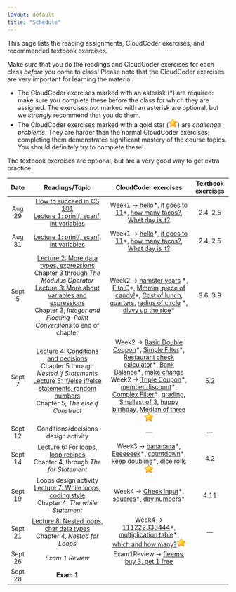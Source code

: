 ```yaml
---
layout: default
title: "Schedule"
---
```


This page lists the reading assignments, CloudCoder exercises, and recommended textbook exercises.

Make sure that you do the readings and CloudCoder exercises for each class *before* you come to class!  Please note that the CloudCoder exercises are very important for learning the material.

* The CloudCoder exercises marked with an asterisk (\*) are required: make sure you complete these before the class for which they are assigned.  The exercises not marked with an asterisk are optional, but we *strongly* recommend that you do them.
* The CloudCoder exercises marked with a gold star (![gold star](img/goldstar-tiny.png)) are *challenge problems*.  They are harder than the normal CloudCoder exercises; completing them demonstrates significant mastery of the course topics.  You should definitely try to complete these!

The textbook exercises are optional, but are a very good way to get extra practice.

Date | Readings/Topic | CloudCoder exercises | Textbook exercises
:----: | :--------: | :--------------------: | :------------------:
Aug 29 | [How to succeed in CS 101](success.html) <br /> [Lecture 1: printf, scanf, int variables](lectures/lecture01.html)| Week1 &rarr; [hello](https://cs.ycp.edu/cloudcoder/#exercise?c=17,p=796)\*, [it goes to 11](https://cs.ycp.edu/cloudcoder/#exercise?c=17,p=797)\*, [how many tacos?](https://cs.ycp.edu/cloudcoder/#exercise?c=17,p=798), [What day is it?](https://cs.ycp.edu/cloudcoder/#exercise?c=17,p=799) | 2.4, 2.5
Aug 31 | [Lecture 1: printf, scanf, int variables](lectures/lecture01.html)| Week1 &rarr; [hello](https://cs.ycp.edu/cloudcoder/#exercise?c=17,p=796)\*, [it goes to 11](https://cs.ycp.edu/cloudcoder/#exercise?c=17,p=797)\*, [how many tacos?](https://cs.ycp.edu/cloudcoder/#exercise?c=17,p=798), [What day is it?](https://cs.ycp.edu/cloudcoder/#exercise?c=17,p=799) | 2.4, 2.5
Sept 5 | [Lecture 2: More data types, expressions](lectures/lecture02.html)<br>Chapter 3 through *The Modulus Operator* <br /> [Lecture 3: More about variables and expressions](lectures/lecture03.html)<br>Chapter 3, *Integer and Floating-Point Conversions* to end of chapter | Week2 &rarr; [hamster years](https://cs.ycp.edu/cloudcoder/#exercise?c=17,p=800) \*, [F to C](https://cs.ycp.edu/cloudcoder/#exercise?c=17,p=801)\*, [Mmmm, piece of candy!](https://cs.ycp.edu/cloudcoder/#exercise?c=17,p=802)\*, [Cost of lunch](https://cs.ycp.edu/cloudcoder/#exercise?c=17,p=803), [quarters](https://cs.ycp.edu/cloudcoder/#exercise?c=17,p=876), [radius of circle](https://cs.ycp.edu/cloudcoder/#exercise?c=17,p=804) \*, [divvy up the rice](https://cs.ycp.edu/cloudcoder/#exercise?c=17,p=805)\* | 3.6, 3.9
Sept 7 | [Lecture 4: Conditions and decisions](lectures/lecture04.html)<br>Chapter 5 through *Nested if Statements* <br /> [Lecture 5: If/else if/else statements, random numbers](lectures/lecture05.html)<br>Chapter 5, *The else if Construct* | Week2 &rarr; [Basic Double Coupon](https://cs.ycp.edu/cloudcoder/#exercise?c=17,p=806)\*, [Simple Filter](https://cs.ycp.edu/cloudcoder/#exercise?c=17,p=807)\*, [Restaurant check calculator](https://cs.ycp.edu/cloudcoder/#exercise?c=17,p=809)\*, [Bank Balance](https://cs.ycp.edu/cloudcoder/#exercise?c=17,p=808)\*, [make change](https://cs.ycp.edu/cloudcoder/#exercise?c=17,p=843) <br /> Week2 &rarr; [Triple Coupon](https://cs.ycp.edu/cloudcoder/#exercise?c=17,p=810)\*, [member discount](https://cs.ycp.edu/cloudcoder/#exercise?c=17,p=811)\*, [Complex Filter](https://cs.ycp.edu/cloudcoder/#exercise?c=17,p=812)\*, [grading](https://cs.ycp.edu/cloudcoder/#exercise?c=17,p=853), [Smallest of 3](https://cs.ycp.edu/cloudcoder/#exercise?c=17,p=866), [happy birthday](https://cs.ycp.edu/cloudcoder/#exercise?c=17,p=877), [Median of three](https://cs.ycp.edu/cloudcoder/#exercise?c=17,p=857)![gold star](img/goldstar-tiny.png) | 5.2
Sept 12| <span class="activity">Conditions/decisions design activity</span> | &mdash; | &mdash;
Sept 14| [Lecture 6: For loops, loop recipes](lectures/lecture06.html)<br>Chapter 4, through *The for Statement* | Week3 &rarr; [bananana](https://cs.ycp.edu/cloudcoder/#exercise?c=17,p=813)\*, [Eeeeeeek](https://cs.ycp.edu/cloudcoder/#exercise?c=17,p=842)\*, [countdown](https://cs.ycp.edu/cloudcoder/#exercise?c=17,p=814)\*, [keep doubling](https://cs.ycp.edu/cloudcoder/#exercise?c=17,p=815)\*, [dice rolls](https://cs.ycp.edu/cloudcoder/#exercise?c=17,p=844)![gold star](img/goldstar-tiny.png) | 4.2
Sept 19 | <span class="activity">Loops design activity</span> <br /> [Lecture 7: While loops, coding style](lectures/lecture07.html)<br>Chapter 4, *The while Statement* | Week4 &rarr; [Check Input](https://cs.ycp.edu/cloudcoder/#exercise?c=17,p=816)\*, [squares](https://cs.ycp.edu/cloudcoder/#exercise?c=17,p=817)\*, [day numbers](https://cs.ycp.edu/cloudcoder/#exercise?c=17,p=818)\* | 4.11
Sept 21 | [Lecture 8: Nested loops, char data types](lectures/lecture08.html)<br>Chapter 4, *Nested for Loops* | Week4 &rarr; [111222333444](https://cs.ycp.edu/cloudcoder/#exercise?c=17,p=819)\*, [multiplication table](https://cs.ycp.edu/cloudcoder/#exercise?c=17,p=858)\*, [which and how many?](https://cs.ycp.edu/cloudcoder/#exercise?c=17,p=820)![gold star](img/goldstar-tiny.png) | &mdash;
Sept 26 | *Exam 1 Review* | Exam1Review &rarr; [fleems](https://cs.ycp.edu/cloudcoder/#exercise?c=17,p=854), [buy 3, get 1 free](https://cs.ycp.edu/cloudcoder/#exercise?c=17,p=859)
Sept 28 | **Exam 1** |


<!--
Feb 13 | **Exam 1** | Exam1Review &rarr; [fleems](https://cs.ycp.edu/cloudcoder/#exercise?c=17,p=854), [buy 3, get 1 free](https://cs.ycp.edu/cloudcoder/#exercise?c=17,p=859)
Feb 27 | *Winter vacation, no class*
Mar 1 | *Winter vacation, no class*
Mar 6 | [Lecture 8: Nested loops, char data types](lectures/lecture08.html)<br>Chapter 4, *Nested for Loops* | Week8 &rarr; [111222333444](https://cs.ycp.edu/cloudcoder/#exercise?c=17,p=819)\*, [multiplication table](https://cs.ycp.edu/cloudcoder/#exercise?c=17,p=858)\*, [which and how many?](https://cs.ycp.edu/cloudcoder/#exercise?c=17,p=820)![gold star](img/goldstar-tiny.png) | &mdash;
Mar 8 | Combining loops and if/else | &mdash; | &mdash;
Mar 13 | **Exam 2**
Mar 15 | [Lecture 10: Arrays](lectures/lecture10.html)<br>Chapter 6 through *Initializing Arrays* | Week9 &rarr; [Array Scanner](https://cs.ycp.edu/cloudcoder/#exercise?c=17,p=821)\*, [Pair sums](https://cs.ycp.edu/cloudcoder/#exercise?c=17,p=822)\*, [Exceeded Amount](https://cs.ycp.edu/cloudcoder/#exercise?c=17,p=823), [weighted average](https://cs.ycp.edu/cloudcoder/#exercise?c=17,p=875), [Not like the others](https://cs.ycp.edu/cloudcoder/#exercise?c=17,p=824)![gold star](img/goldstar-tiny.png) | 6.4, 6.7
Mar 20 | [Lecture 11: Multidimensional arrays](lectures/lecture11.html)<br>Chapter 6, *Multidimensional Arrays* | Week10 &rarr; [tic-tac-toe check](https://cs.ycp.edu/cloudcoder/#exercise?c=17,p=852)\*, [Magic Squares](https://cs.ycp.edu/cloudcoder/#exercise?c=17,p=864) | &mdash;
Mar 22 | *Snow day, classes canceled*
Mar 27 | [Lecture 12: Functions, top-down design](lectures/lecture12.html)<br>Chapter 7 through *Automatic Variables* | Week10 &rarr;  [PrintSum](https://cs.ycp.edu/cloudcoder/#exercise?c=17,p=825)\*, [Deep Thought](https://cs.ycp.edu/cloudcoder/#exercise?c=17,p=826)\*, [Find Primes](https://cs.ycp.edu/cloudcoder/#exercise?c=17,p=827)![gold star](img/goldstar-tiny.png) | &mdash;
Mar 29 | *Spring vacation, no class*
Apr 3 | Catch up day | &mdash; | &mdash;
Apr 5 | [Lecture 13: Functions that return a value](lectures/lecture13.html)<br>Chapter 7 through *Checking Function Arguments* | Week11 &rarr; [SumBetween](https://cs.ycp.edu/cloudcoder/#exercise?c=17,p=831)\*, [MaxOfThree](https://cs.ycp.edu/cloudcoder/#exercise?c=17,p=832)\*, [feetToMeters](https://cs.ycp.edu/cloudcoder/#exercise?c=17,p=849)\*, [inRange](https://cs.ycp.edu/cloudcoder/#exercise?c=17,p=850)\*, [ContainersNeeded](https://cs.ycp.edu/cloudcoder/#exercise?c=17,p=862), [WeeklyPay](https://cs.ycp.edu/cloudcoder/#exercise?c=17,p=863), [diamond](https://cs.ycp.edu/cloudcoder/#exercise?c=17,p=851)![gold star](img/goldstar-tiny.png), [check\_if\_armstrong](https://cs.ycp.edu/cloudcoder/#exercise?c=17,p=871)![gold star](img/goldstar-tiny.png) | 7.7
Apr 10 | [Lecture 14: Arrays and functions](lectures/lecture14.html)<br>Chapter 7 through *Multidimensional Variable-Length Arrays and Functions* | Week12 &rarr; [ArraySum](https://cs.ycp.edu/cloudcoder/#exercise?c=17,p=828)\*, [IsAscending](https://cs.ycp.edu/cloudcoder/#exercise?c=17,p=830)\*, [countOdd](https://cs.ycp.edu/cloudcoder/#exercise?c=17,p=829)\*, [Min Array Entry](https://cs.ycp.edu/cloudcoder/#exercise?c=17,p=865) | &mdash;
Apr 12 | **Exam 3**
Apr 17 | [Lecture 15: Pointers, reference parameters](lectures/lecture15.html)<br>Chapter 10 through *Using Pointers in Expressions* | Week13 &rarr; [AddEmUp](https://cs.ycp.edu/cloudcoder/#exercise?c=17,p=833)\* | &mdash;
Apr 19 | [Lecture 16: Struct types](lectures/lecture16.html)<br>Chapter 8, through *Using Structures in Expressions*<br>[Lecture 17: Using structs with functions](lectures/lecture17.html)<br>Chapter 8, through *Initializing Structures* | Week14 &rarr; [find\_midpoint](https://cs.ycp.edu/cloudcoder/#exercise?c=17,p=879)\* | &mdash;
Apr 24 | [Lecture 18: Pointers to structures](lectures/lecture18.html)<br>Chapter 10, *Working with Pointers and Structures* |  Week14 &rarr; [area of Rectangle](https://cs.ycp.edu/cloudcoder/#exercise?c=17,p=834)\*, [quadrant](https://cs.ycp.edu/cloudcoder/#exercise?c=17,p=860)\* | &mdash;
Apr 26 | [Lecture 19: Composition](lectures/lecture19.html)<br>Chapter 8, *Structures Containing Structures*<br>[Lecture 20: Arrays of structures](lectures/lecture20.html)<br>Chapter 8, *Arrays of Structures* | &mdash; | &mdash;
May 1 | Exam review | &mdash; | &mdash;
May 3 | **Exam 4**
-->

<!-- vim:set wrap: -->
<!-- vim:set linebreak: -->
<!-- vim:set nolist: -->
